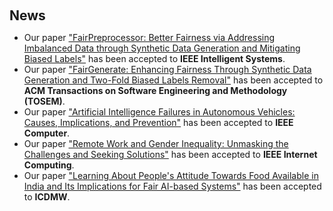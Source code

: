 <h2 style="margin: 60px 0px 10px;">News</h2>

<ul>
  <li>Our paper <a href="./publications">"FairPreprocessor: Better Fairness via Addressing Imbalanced Data through Synthetic Data Generation and Mitigating Biased Labels"</a> has been accepted to <b>IEEE Intelligent Systems</b>.</li>

  <li>Our paper <a href="./publications">"FairGenerate: Enhancing Fairness Through Synthetic Data Generation and Two-Fold Biased Labels Removal"</a> has been accepted to <b>ACM Transactions on Software Engineering and Methodology (TOSEM)</b>.</li>

  <li>Our paper <a href="./publications">"Artificial Intelligence Failures in Autonomous Vehicles: Causes, Implications, and Prevention"</a> has been accepted to <b>IEEE Computer</b>.</li>

  <li>Our paper <a href="./publications">"Remote Work and Gender Inequality: Unmasking the Challenges and Seeking Solutions"</a> has been accepted to <b>IEEE Internet Computing</b>.</li>

  <li>Our paper <a href="./publications">"Learning About People's Attitude Towards Food Available in India and Its Implications for Fair AI-based Systems"</a> has been accepted to <b>ICDMW</b>.</li>
</ul>

<!-- 

<ul>
<li><strong>[April. 2025]</strong> Our paper about <a href="./publications">Addressing Bias and achieving Fairness in ML Software, 'FairGenerate'</a> is accepted to <b> ACM TOSEM.</b></li>
<li><strong>[Oct. 2024]</strong> Our paper about <a href="./publications">Artificial Intelligence Failures in Autonomous Vehicles</a> is accepted to <b> IEEE Computer.</b></li>
<li><strong>[Nov. 2023]</strong> Our paper about <a href="./publications">Remote Work and Gender Inequality</a> is accepted to <b> IEEE Internet Computing.</b></li>
<li><strong>[Nov. 2022]</strong> Our paper about <a href="./publications">Fair AI-based Food Recommendation Systems and its implications</a> is accepted to <b> ICDMW.</b></li>
</ul>

-->
